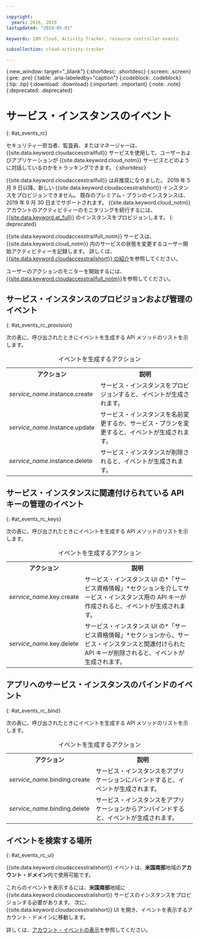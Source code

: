 ```yaml
---

copyright:
  years: 2016, 2019
lastupdated: "2019-05-01"

keywords: IBM Cloud, Activity Tracker, resource controller events

subcollection: cloud-activity-tracker

---
```


{:new_window: target="_blank"}
{:shortdesc: .shortdesc}
{:screen: .screen}
{:pre: .pre}
{:table: .aria-labeledby="caption"}
{:codeblock: .codeblock}
{:tip: .tip}
{:download: .download}
{:important: .important}
{:note: .note}
{:deprecated: .deprecated}

# サービス・インスタンスのイベント  
{: #at_events_rc}

セキュリティー担当者、監査員、またはマネージャーは、{{site.data.keyword.cloudaccesstrailfull}} サービスを使用して、ユーザーおよびアプリケーションが {{site.data.keyword.cloud_notm}} サービスとどのように対話しているのかをトラッキングできます。 
{:shortdesc}

{{site.data.keyword.cloudaccesstrailfull}} は非推奨になりました。 2019 年 5 月 9 日以降、新しい {{site.data.keyword.cloudaccesstrailshort}} インスタンスをプロビジョンできません。 既存のプレミアム・プランのインスタンスは、2019 年 9 月 30 日までサポートされます。 {{site.data.keyword.cloud_notm}} アカウントのアクティビティーのモニタリングを続行するには、[{{site.data.keyword.at_full}}](/docs/services/Activity-Tracker-with-LogDNA?topic=logdnaat-getting-started#getting-started) のインスタンスをプロビジョンします。
{: deprecated}

{{site.data.keyword.cloudaccesstrailfull_notm}} サービスは、{{site.data.keyword.cloud_notm}} 内のサービスの状態を変更するユーザー開始アクティビティーを記録します。 詳しくは、[{{site.data.keyword.cloudaccesstrailshort}} の紹介](/docs/services/cloud-activity-tracker?topic=cloud-activity-tracker-activity_tracker_ov#activity_tracker_ov)を参照してください。

ユーザーのアクションのモニターを開始するには、[{{site.data.keyword.cloudaccesstrailfull_notm}}](/docs/services/cloud-activity-tracker?topic=cloud-activity-tracker-getting-started)を参照してください。 


## サービス・インスタンスのプロビジョンおよび管理のイベント
{: #at_events_rc_provision}

次の表に、呼び出されたときにイベントを生成する API メソッドのリストを示します。

<table>
  <caption>イベントを生成するアクション</caption>
  <tr>
    <th>アクション</th>
	  <th>説明</th>
  </tr>
  <tr>
    <td><i>service_name</i>.instance.create</td>
	  <td>サービス・インスタンスをプロビジョンすると、イベントが生成されます。</td>
  </tr>
  <tr>
    <td><i>service_name</i>.instance.update</td>
	  <td>サービス・インスタンスを名前変更するか、サービス・プランを変更すると、イベントが生成されます。</td>
  </tr>
  <tr>
    <td><i>service_name</i>.instance.delete</td>
	  <td>サービス・インスタンスが削除されると、イベントが生成されます。</td>
  </tr>
</table>


##  サービス・インスタンスに関連付けられている API キーの管理のイベント
{: #at_events_rc_keys}

次の表に、呼び出されたときにイベントを生成する API メソッドのリストを示します。

<table>
  <caption>イベントを生成するアクション</caption>
  <tr>
    <th>アクション</th>
	  <th>説明</th>
  </tr>
  <tr>
    <td><i>service_name</i>.key.create</td>
	  <td>サービス・インスタンス UI の*「サービス資格情報」*セクションを介してサービス・インスタンス用の API キーが作成されると、イベントが生成されます。</td>
  </tr>
  <tr>
    <td><i>service_name</i>.key.delete</td>
	  <td>サービス・インスタンス UI の*「サービス資格情報」*セクションから、サービス・インスタンスと関連付けられた API キーが削除されると、イベントが生成されます。</td>
  </tr>
</table>

##  アプリへのサービス・インスタンスのバインドのイベント
{: #at_events_rc_bind}

次の表に、呼び出されたときにイベントを生成する API メソッドのリストを示します。

<table>
  <caption>イベントを生成するアクション</caption>
  <tr>
    <th>アクション</th>
	  <th>説明</th>
  </tr>
  <tr>
    <td><i>service_name</i>.binding.create</td>
	  <td>サービス・インスタンスをアプリケーションにバインドすると、イベントが生成されます。</td>
  </tr>
  <tr>
    <td><i>service_name</i>.binding.delete</td>
	  <td>サービス・インスタンスをアプリケーションからアンバインドすると、イベントが生成されます。</td>
  </tr>
</table>




## イベントを検索する場所
{: #at_events_rc_ui}

{{site.data.keyword.cloudaccesstrailshort}} イベントは、**米国南部**地域の**アカウント・ドメイン**内で使用可能です。

これらのイベントを表示するには、**米国南部**地域に {{site.data.keyword.cloudaccesstrailshort}} サービスのインスタンスをプロビジョンする必要があります。 次に、{{site.data.keyword.cloudaccesstrailshort}} UI を開き、イベントを表示するアカウント・ドメインに移動します。 

詳しくは、[アカウント・イベントの表示](/docs/services/cloud-activity-tracker/how-to/manage-events-ui?topic=cloud-activity-tracker-view_acc_events#view_acc_events_account_events)を参照してください。



